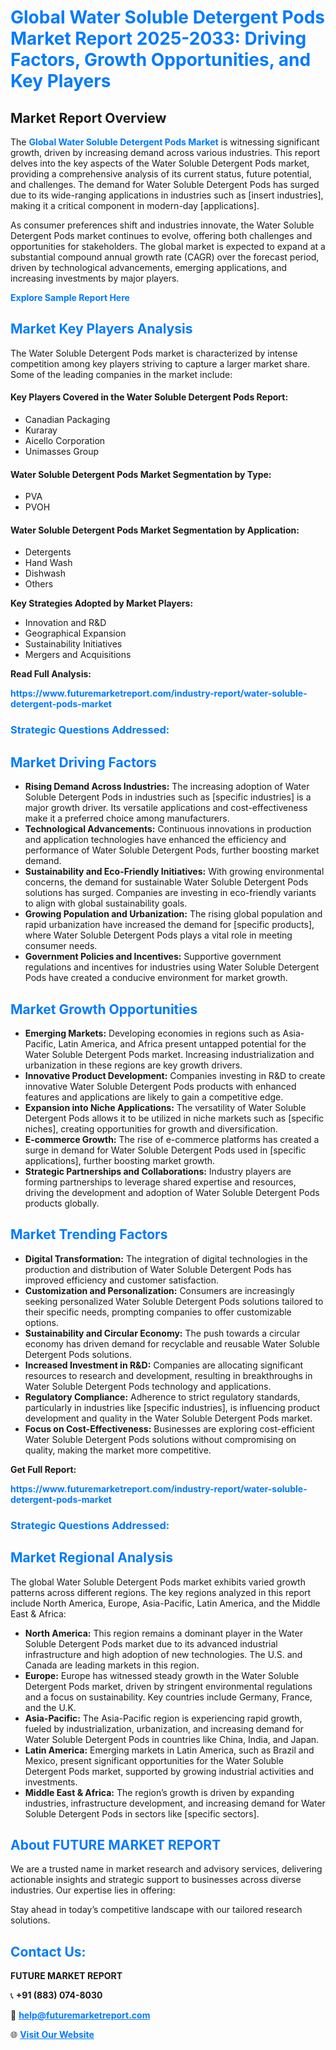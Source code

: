 <h1 style="color: #007BFF;">Global Water Soluble Detergent Pods Market Report 2025-2033: Driving Factors, Growth Opportunities, and Key Players</h1>

<section id="overview">
<h2>Market Report Overview</h2>
<p>The <a href="https://www.futuremarketreport.com/industry-report/water-soluble-detergent-pods-market" style="color: #007BFF; text-decoration: none;"><strong>Global Water Soluble Detergent Pods Market</strong></a> is witnessing significant growth, driven by increasing demand across various industries. This report delves into the key aspects of the Water Soluble Detergent Pods market, providing a comprehensive analysis of its current status, future potential, and challenges. The demand for Water Soluble Detergent Pods has surged due to its wide-ranging applications in industries such as [insert industries], making it a critical component in modern-day [applications].</p>
<p>As consumer preferences shift and industries innovate, the Water Soluble Detergent Pods market continues to evolve, offering both challenges and opportunities for stakeholders. The global market is expected to expand at a substantial compound annual growth rate (CAGR) over the forecast period, driven by technological advancements, emerging applications, and increasing investments by major players.</p>
</section>

<section id="overview">
<p><a href="https://www.futuremarketreport.com/request-sample/reportId=59969" style="color: #007BFF; text-decoration: none;"><strong>Explore Sample Report Here</strong></a></p>
</section>

<section id="key-players">
<h2 style="color: #007BFF;">Market Key Players Analysis</h2>
<p>The Water Soluble Detergent Pods market is characterized by intense competition among key players striving to capture a larger market share. Some of the leading companies in the market include:</p>
<h4>Key Players Covered in the Water Soluble Detergent Pods Report:</h4>
<ul><li>Canadian Packaging</li><li>Kuraray</li><li>Aicello Corporation</li><li>Unimasses Group</li></ul>
<h4>Water Soluble Detergent Pods Market Segmentation by Type:</h4>
<ul><li>PVA</li><li>PVOH</li></ul>

<h4>Water Soluble Detergent Pods Market Segmentation by Application:</h4>
<ul><li>Detergents</li><li>Hand Wash</li><li>Dishwash</li><li>Others</li></ul>
<p><strong>Key Strategies Adopted by Market Players:</strong></p>
<ul>
<li>Innovation and R&D</li>
<li>Geographical Expansion</li>
<li>Sustainability Initiatives</li>
<li>Mergers and Acquisitions</li>
</ul>
</section>

<section>
<p><strong>Read Full Analysis: </strong></p><a href="https://www.futuremarketreport.com/industry-report/water-soluble-detergent-pods-market" style="color: #007BFF; text-decoration: none;"><strong>https://www.futuremarketreport.com/industry-report/water-soluble-detergent-pods-market</strong></a>
<h3 style="color: #007BFF;">Strategic Questions Addressed:</h3>
</section>

<section id="driving-factors">
<h2 style="color: #007BFF;">Market Driving Factors</h2>
<ul>
<li><strong>Rising Demand Across Industries:</strong> The increasing adoption of Water Soluble Detergent Pods in industries such as [specific industries] is a major growth driver. Its versatile applications and cost-effectiveness make it a preferred choice among manufacturers.</li>
<li><strong>Technological Advancements:</strong> Continuous innovations in production and application technologies have enhanced the efficiency and performance of Water Soluble Detergent Pods, further boosting market demand.</li>
<li><strong>Sustainability and Eco-Friendly Initiatives:</strong> With growing environmental concerns, the demand for sustainable Water Soluble Detergent Pods solutions has surged. Companies are investing in eco-friendly variants to align with global sustainability goals.</li>
<li><strong>Growing Population and Urbanization:</strong> The rising global population and rapid urbanization have increased the demand for [specific products], where Water Soluble Detergent Pods plays a vital role in meeting consumer needs.</li>
<li><strong>Government Policies and Incentives:</strong> Supportive government regulations and incentives for industries using Water Soluble Detergent Pods have created a conducive environment for market growth.</li>
</ul>
</section>

<section id="growth-opportunities">
<h2 style="color: #007BFF;">Market Growth Opportunities</h2>
<ul>
<li><strong>Emerging Markets:</strong> Developing economies in regions such as Asia-Pacific, Latin America, and Africa present untapped potential for the Water Soluble Detergent Pods market. Increasing industrialization and urbanization in these regions are key growth drivers.</li>
<li><strong>Innovative Product Development:</strong> Companies investing in R&D to create innovative Water Soluble Detergent Pods products with enhanced features and applications are likely to gain a competitive edge.</li>
<li><strong>Expansion into Niche Applications:</strong> The versatility of Water Soluble Detergent Pods allows it to be utilized in niche markets such as [specific niches], creating opportunities for growth and diversification.</li>
<li><strong>E-commerce Growth:</strong> The rise of e-commerce platforms has created a surge in demand for Water Soluble Detergent Pods used in [specific applications], further boosting market growth.</li>
<li><strong>Strategic Partnerships and Collaborations:</strong> Industry players are forming partnerships to leverage shared expertise and resources, driving the development and adoption of Water Soluble Detergent Pods products globally.</li>
</ul>
</section>

<section id="trending-factors">
<h2 style="color: #007BFF;">Market Trending Factors</h2>
<ul>
<li><strong>Digital Transformation:</strong> The integration of digital technologies in the production and distribution of Water Soluble Detergent Pods has improved efficiency and customer satisfaction.</li>
<li><strong>Customization and Personalization:</strong> Consumers are increasingly seeking personalized Water Soluble Detergent Pods solutions tailored to their specific needs, prompting companies to offer customizable options.</li>
<li><strong>Sustainability and Circular Economy:</strong> The push towards a circular economy has driven demand for recyclable and reusable Water Soluble Detergent Pods solutions.</li>
<li><strong>Increased Investment in R&D:</strong> Companies are allocating significant resources to research and development, resulting in breakthroughs in Water Soluble Detergent Pods technology and applications.</li>
<li><strong>Regulatory Compliance:</strong> Adherence to strict regulatory standards, particularly in industries like [specific industries], is influencing product development and quality in the Water Soluble Detergent Pods market.</li>
<li><strong>Focus on Cost-Effectiveness:</strong> Businesses are exploring cost-efficient Water Soluble Detergent Pods solutions without compromising on quality, making the market more competitive.</li>
</ul>
</section>

<section>
<p><strong>Get Full Report: </strong></p><a href="https://www.futuremarketreport.com/industry-report/water-soluble-detergent-pods-market" style="color: #007BFF; text-decoration: none;"><strong>https://www.futuremarketreport.com/industry-report/water-soluble-detergent-pods-market</strong></a>
<h3 style="color: #007BFF;">Strategic Questions Addressed:</h3>
</section>


<section id="regional-analysis">
<h2 style="color: #007BFF;">Market Regional Analysis</h2>
<p>The global Water Soluble Detergent Pods market exhibits varied growth patterns across different regions. The key regions analyzed in this report include North America, Europe, Asia-Pacific, Latin America, and the Middle East & Africa:</p>
<ul>
<li><strong>North America:</strong> This region remains a dominant player in the Water Soluble Detergent Pods market due to its advanced industrial infrastructure and high adoption of new technologies. The U.S. and Canada are leading markets in this region.</li>
<li><strong>Europe:</strong> Europe has witnessed steady growth in the Water Soluble Detergent Pods market, driven by stringent environmental regulations and a focus on sustainability. Key countries include Germany, France, and the U.K.</li>
<li><strong>Asia-Pacific:</strong> The Asia-Pacific region is experiencing rapid growth, fueled by industrialization, urbanization, and increasing demand for Water Soluble Detergent Pods in countries like China, India, and Japan.</li>
<li><strong>Latin America:</strong> Emerging markets in Latin America, such as Brazil and Mexico, present significant opportunities for the Water Soluble Detergent Pods market, supported by growing industrial activities and investments.</li>
<li><strong>Middle East & Africa:</strong> The region’s growth is driven by expanding industries, infrastructure development, and increasing demand for Water Soluble Detergent Pods in sectors like [specific sectors].</li>
</ul>
</section>

<footer>
<h2 style="color: #007BFF;">About FUTURE MARKET REPORT</h2>
<p>We are a trusted name in market research and advisory services, delivering actionable insights and strategic support to businesses across diverse industries. Our expertise lies in offering:</p>

<p>Stay ahead in today’s competitive landscape with our tailored research solutions.</p>

<h2 style="color: #007BFF;">Contact Us:</h2>
<p><strong>FUTURE MARKET REPORT</strong></p>
<p>📞 <strong>+91 (883) 074-8030</strong></p>
<p>📧 <strong><a href="mailto:help@futuremarketreport.com" style="color: #007BFF;">help@futuremarketreport.com</a></strong></p>
<p>🌐 <strong><a href="https://www.futuremarketreport.com/" style="color: #007BFF;">Visit Our Website</a></strong></p>
</footer>